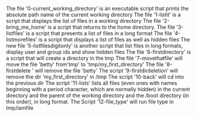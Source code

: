 The file '0-current_working_directory' is an executable script that prints the absolute path name of the current working directory
The file '1-listit' is a script that displays the list of files in a working directory
The file '2-bring_me_home' is a script that returns to the home directory.
The file '3-listfiles' is a script that presents a list of files in a long format
The file '4-listmorefiles' is a script that displays a list of files as well as hidden files
The new file '5-listfilesdigitonly' is another script that list files in long formats, display user and group ids and show hidden files
The file '6-firstdirectory' is a script that will create a directory in the tmp
The file '7-movethatfile' will move the file 'betty' from'tmp' to 'tmp/my_first_directory' 
The file '8-firstdelete ' will remove the file 'betty' 
The script '9-firstdirdeletion' will remove the dir 'my_first_directory' in /tmp
The script '10-back' will cd into the previous dir
The script '11-lists' lists all files (even ones with names beginning with a period character, which are normally hidden) in the current directory and the parent of the working directory and the /boot directory (in this order), in long format.
The Script '12-file_type' will run file type in tmp/iamfile
